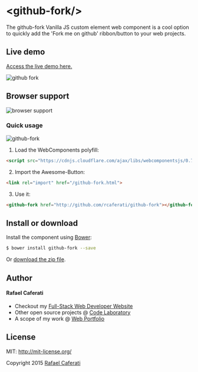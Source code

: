 &lt;github-fork/&gt;
=================

The github-fork Vanilla JS custom element web component is a cool option to quickly add the 'Fork me on github' ribbon/button to your web projects.

## Live demo

[Access the live demo here.](http://caferati.me/demo/github-fork)

![github fork](http://i.imgur.com/h3utwIK.png)

## Browser support

![browser support](http://i.imgur.com/4bMmB5x.png)

### Quick usage

![github-fork](http://i.imgur.com/FYV6IJ6.gif)

1. Load the WebComponents polyfill:

  ```html
  <script src="https://cdnjs.cloudflare.com/ajax/libs/webcomponentsjs/0.7.3/webcomponents.min.js"></script>
  ```

2. Import the Awesome-Button:

  ```html
  <link rel="import" href="/github-fork.html">
  ```

3. Use it:

  ```html
  <github-fork href="http://github.com/rcaferati/github-fork"></github-fork>
  ```

## Install or download

Install the component using [Bower](http://bower.io/):

```sh
$ bower install github-fork --save
```
Or [download the zip file](https://github.com/rcaferati/github-fork/archive/master.zip).

## Author
#### Rafael Caferati
+ Checkout my <a href="https://caferati.me" title="Full-Stack Web Developer, UI/UX Javascript Specialist" target="_blank">Full-Stack Web Developer Website</a>
+ Other open source projects @ <a title="Web Software Developer Code Laboratory" target="_blank" href="https://caferati.me/labs">Code Laboratory</a>
+ A scope of my work @ <a title="Web Software Developer Portfolio" target="_blank" href="https://caferati.me/portfolio">Web Portfolio</a>

License
-------
MIT: http://mit-license.org/

Copyright 2015 [Rafael Caferati](http://caferati.me)
